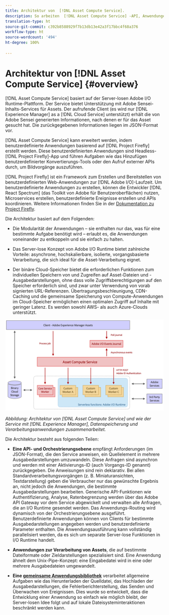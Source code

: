 ```yaml
---
title: Architektur von  [!DNL Asset Compute Service].
description: So arbeiten  [!DNL Asset Compute Service] -API, Anwendungen und SDK zusammen, um einen Cloud-nativen Asset-Verarbeitungs-Service bereitzustellen.
translation-type: ht
source-git-commit: c392b8588929f7b13db13e42a3f17bbc4f68a376
workflow-type: ht
source-wordcount: '494'
ht-degree: 100%

---
```



# Architektur von [!DNL Asset Compute Service] {#overview}

[!DNL Asset Compute Service] basiert auf der Server-losen Adobe I/O Runtime-Plattform. Der Service bietet Unterstützung mit Adobe Sensei-Inhalts-Services für Assets. Der aufrufende Client (es wird nur [!DNL Experience Manager] as a [!DNL Cloud Service] unterstützt) erhält die von Adobe Sensei generierten Informationen, nach denen er für das Asset gesucht hat. Die zurückgegebenen Informationen liegen im JSON-Format vor.

[!DNL Asset Compute Service] kann erweitert werden, indem benutzerdefinierte Anwendungen basierend auf [!DNL Project Firefly] erstellt werden. Diese benutzerdefinierten Anwendungen sind Headless-[!DNL Project Firefly]-App und führen Aufgaben wie das Hinzufügen benutzerdefinierter Konvertierungs-Tools oder den Aufruf externer APIs durch, um Bildvorgänge auszuführen.

[!DNL Project Firefly] ist ein Framework zum Erstellen und Bereitstellen von benutzerdefinierten Web-Anwendungen zur [!DNL Adobe I/O]-Laufzeit. Um benutzerdefinierte Anwendungen zu erstellen, können die Entwickler [!DNL React Spectrum] (das Toolkit von Adobe für Benutzeroberflächen) nutzen, Microservices erstellen, benutzerdefinierte Ereignisse erstellen und APIs koordinieren. Weitere Informationen finden Sie in der [Dokumentation zu Project Firefly](https://www.adobe.io/apis/experienceplatform/project-firefly/docs.html).

Die Architektur basiert auf dem Folgenden:

* Die Modularität der Anwendungen – sie enthalten nur das, was für eine bestimmte Aufgabe benötigt wird – erlaubt es, die Anwendungen voneinander zu entkoppeln und sie einfach zu halten.

* Das Server-lose Konzept von Adobe I/O Runtime bietet zahlreiche Vorteile: asynchrone, hochskalierbare, isolierte, vorgangsbasierte Verarbeitung, die sich ideal für die Asset-Verarbeitung eignet.

* Der binäre Cloud-Speicher bietet die erforderlichen Funktionen zum individuellen Speichern von und Zugreifen auf Asset-Dateien und -Ausgabedarstellungen, ohne dass volle Zugriffsberechtigungen auf den Speicher erforderlich sind, und zwar unter Verwendung von vorab signierten URL-Referenzen. Übertragungsbeschleunigung, CDN-Caching und die gemeinsame Speicherung von Compute-Anwendungen im Cloud-Speicher ermöglichen einen optimalen Zugriff auf Inhalte mit geringer Latenz. Es werden sowohl AWS- als auch Azure-Clouds unterstützt.

![Architektur von Asset Compute Service](assets/architecture-diagram.png)

*Abbildung: Architektur von [!DNL Asset Compute Service] und wie der Service mit [!DNL Experience Manager], Datenspeicherung und Verarbeitungsanwendungen zusammenarbeitet.*

Die Architektur besteht aus folgenden Teilen:

* **Eine API- und Orchestrierungsebene** empfängt Anforderungen (im JSON-Format), die den Service anweisen, ein Quellelement in mehrere Ausgabedarstellungen umzuwandeln. Diese Anfragen sind asynchron und werden mit einer Aktivierungs-ID (auch Vorgangs-ID genannt) zurückgegeben. Die Anweisungen sind rein deklarativ. Bei allen Standardverarbeitungsvorgängen (z. B. Miniaturansichten, Textdarstellung) geben die Verbraucher nur das gewünschte Ergebnis an, nicht jedoch die Anwendungen, die bestimmte Ausgabedarstellungen bearbeiten. Generische API-Funktionen wie Authentifizierung, Analyse, Ratenbegrenzung werden über das Adobe API Gateway vor dem Service abgewickelt und verwalten alle Anfragen, die an I/O Runtime gesendet werden. Das Anwendungs-Routing wird dynamisch von der Orchestrierungsebene ausgeführt. Benutzerdefinierte Anwendungen können von Clients für bestimmte Ausgabedarstellungen angegeben werden und benutzerdefinierte Parameter enthalten. Die Anwendungsausführung kann vollständig parallelisiert werden, da es sich um separate Server-lose Funktionen in I/O Runtime handelt.

* **Anwendungen zur Verarbeitung von Assets**, die auf bestimmte Dateiformate oder Zieldarstellungen spezialisiert sind. Eine Anwendung ähnelt dem Unix-Pipe-Konzept: eine Eingabedatei wird in eine oder mehrere Ausgabedateien umgewandelt.

* **Eine [gemeinsame Anwendungsbibliothek](https://github.com/adobe/asset-compute-sdk)** verarbeitet allgemeine Aufgaben wie das Herunterladen der Quelldatei, das Hochladen der Ausgabedarstellungen, die Fehlerberichterstellung, das Senden und Überwachen von Ereignissen. Dies wurde so entwickelt, dass die Entwicklung einer Anwendung so einfach wie möglich bleibt, der Server-losen Idee folgt und auf lokale Dateisysteminteraktionen beschränkt werden kann.

<!-- TBD:

* About the YAML file?
* See [https://github.com/AdobeDocs/project-firefly/blob/master/getting_started/first_app.md#5-anatomy-of-a-project-firefly-application](https://github.com/AdobeDocs/project-firefly/blob/master/getting_started/first_app.md#5-anatomy-of-a-project-firefly-application).

* minimize description to custom applications
* remove all internal stuff (e.g. Photoshop application, API Gateway) from text and diagram
* update diagram to focus on 3rd party custom applications ONLY
* Explain important transactions/handshakes?
* Flow of assets/control? See the illustration on the Nui diagrams wiki.
* Illustrations. See the SVG shared by Alex.
* Exceptions? Limitations? Call-outs? Gotchas?
* Do we want to add what basic processing is not available currently, that is expected by existing AEM customers?
-->
